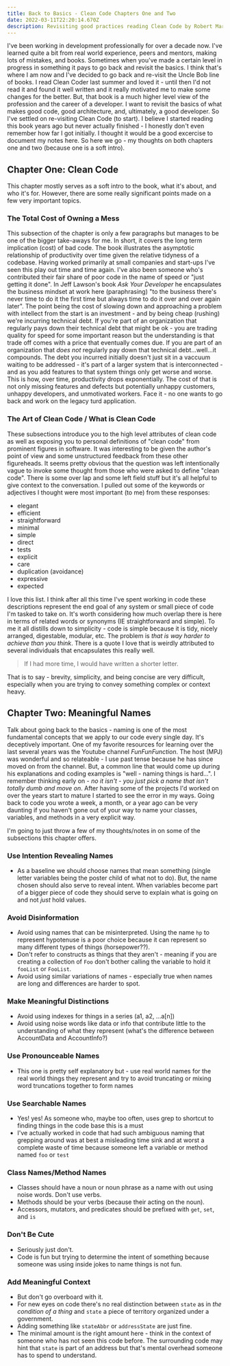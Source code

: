 ```yaml
---
title: Back to Basics - Clean Code Chapters One and Two
date: 2022-03-11T22:20:14.670Z
description: Revisiting good practices reading Clean Code by Robert Martin
---
```


I've been working in development professionally for over a decade now. I've learned quite a bit from real world experience, peers and mentors, making lots of mistakes, and books. Sometimes when you've made a certain level in progress in something it pays to go back and revisit the basics. I think that's where I am now and I've decided to go back and re-visit the Uncle Bob line of books. I read Clean Coder last summer and loved it - until then I'd not read it and found it well written and it really motivated me to make some changes for the better. But, that book is a much higher level view of the profession and the career of a developer. I want to revisit the basics of what makes good code, good architecture, and, ultimately, a good developer. So I've settled on re-visiting Clean Code (to start). I believe I started reading this book years ago but never actually finished - I honestly don't even remember how far I got initially. I thought it would be a good excercise to document my notes here. So here we go - my thoughts on both chapters one and two (because one is a soft intro).

## Chapter One: Clean Code

This chapter mostly serves as a soft intro to the book, what it's about, and who it's for. However, there are some really significant points made on a few very important topics.

### The Total Cost of Owning a Mess

This subsection of the chapter is only a few paragraphs but manages to be one of the bigger take-aways for me. In short, it covers the long term implication (cost) of bad code. The book illustrates the asymptotic relationship of productivity over time given the relative tidyness of a codebase. Having worked primarily at small companies and start-ups I've seen this play out time and time again. I've also been someone who's contributed their fair share of poor code in the name of speed or "just getting it done". In Jeff Lawson's book _Ask Your Developer_ he encapsulates the business mindset at work here (paraphrasing) "to the business there's never time to do it the first time but always time to do it over and over again later". The point being the cost of slowing down and approaching a problem with intellect from the start is an investment - and by being cheap (rushing) we're incurring technical debt. If you're part of an organization that regularly pays down their technical debt that might be ok - you are trading quality for speed for some important reason but the understanding is that trade off comes with a price that eventually comes due. If you are part of an organization that _does not_ regularly pay down that technical debt...well...it compounds. The debt you incurred initially doesn't just sit in a vaccuum waiting to be addressed - it's part of a larger system that is interconnected - and as you add features to that system things only get worse and worse. This is how, over time, productivity drops exponentially. The cost of that is not only missing features and defects but potentially unhappy customers, unhappy developers, and unmotivated workers. Face it - no one wants to go back and work on the legacy turd application.

### The Art of Clean Code / What is Clean Code

These subsections introduce you to the high level attributes of clean code as well as exposing you to personal definitions of "clean code" from prominent figures in software. It was interesting to be given the author's point of view and some unstructured feedback from these other figureheads. It seems pretty obvious that the question was left intentionally vague to invoke some thought from those who were asked to define "clean code". There is some over lap and some left field stuff but it's all helpful to give context to the conversation. I pulled out some of the keywords or adjectives I thought were most important (to me) from these responses:

- elegant
- efficient
- straightforward
- minimal
- simple
- direct
- tests
- explicit
- care
- duplication (avoidance)
- expressive
- expected

I love this list. I think after all this time I've spent working in code these descriptions represent the end goal of any system or small piece of code I'm tasked to take on. It's worth considering how much overlap there is here in terms of related words or synonyms (IE straightforward and simple). To me it all distills down to simplicity - code is simple because it is tidy, nicely arranged, digestable, modular, etc. The problem is _that is way harder to achieve than you think_. There is a quote I love that is weirdly attributed to several individuals that encapsulates this really well.

> If I had more time, I would have written a shorter letter.

That is to say - brevity, simplicity, and being concise are very difficult, especially when you are trying to convey something complex or context heavy.

## Chapter Two: Meaningful Names

Talk about going back to the basics - naming is one of the most fundamental concepts that we apply to our code every single day. It's deceptively important. One of my favorite resources for learning over the last several years was the Youtube channel _FunFunFunction_. The host (MPJ) was wonderful and so relateable - I use past tense because he has since moved on from the channel. But, a common line that would come up during his explanations and coding examples is "well - naming things is hard...". I remember thinking early on - _no it isn't - you just pick a name that isn't totally dumb and move on_. After having some of the projects I'd worked on over the years start to mature I started to see the error in my ways. Going back to code you wrote a week, a month, or a year ago can be very daunting if you haven't gone out of your way to name your classes, variables, and methods in a very explicit way.

I'm going to just throw a few of my thoughts/notes in on some of the subsections this chapter offers.

### Use Intention Revealing Names

- As a baseline we should choose names that mean something (single letter variables being the poster child of what not to do). But, the name chosen should also serve to reveal intent. When variables become part of a bigger piece of code they should serve to explain what is going on and not _just_ hold values.

### Avoid Disinformation

- Avoid using names that can be misinterpreted. Using the name `hp` to represent hypotenuse is a poor choice because it can represent so many different types of things (horsepower??).
- Don't refer to constructs as things that they aren't - meaning if you are creating a collection of `Foo` don't bother calling the variable to hold it `fooList` or `FooList`.
- Avoid using similar variations of names - especially true when names are long and differences are harder to spot.

### Make Meaningful Distinctions

- Avoid using indexes for things in a series (a1, a2, ...a[n])
- Avoid using noise words like data or info that contribute little to the understanding of what they represent (what's the difference between AccountData and AccountInfo?)

### Use Pronounceable Names

- This one is pretty self explanatory but - use real world names for the real world things they represent and try to avoid truncating or mixing word truncations together to form names

### Use Searchable Names

- Yes! yes! As someone who, maybe too often, uses grep to shortcut to finding things in the code base this is a must
- I've actually worked in code that had such ambiguous naming that grepping around was at best a misleading time sink and at worst a complete waste of time because someone left a variable or method named `foo` or `test`

### Class Names/Method Names

- Classes should have a noun or noun phrase as a name with out using noise words. Don't use verbs.
- Methods should be your verbs (because their acting on the noun).
- Accessors, mutators, and predicates should be prefixed with `get`, `set`, and `is`

### Don't Be Cute

- Seriously just don't.
- Code is fun but trying to determine the intent of something because someone was using inside jokes to name things is not fun.

### Add Meaningful Context

- But don't go overboard with it.
- For new eyes on code there's no real distinction between `state` as in _the condition of a thing_ and `state` a piece of territory organized under a government.
- Adding something like `stateAbbr` or `addressState` are just fine.
- The minimal amount is the right amount here - think in the context of someone who has not seen this code before. The surrounding code may hint that `state` is part of an address but that's mental overhead someone has to spend to understand.
